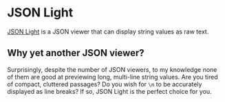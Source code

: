 # JSON Light

[JSON Light](https://bluerose73.github.io/jsonlight/) is a JSON viewer that can display string values as raw text.

## Why yet another JSON viewer?

Surprisingly, despite the number of JSON viewers, to my knowledge none of them are good at previewing long, multi-line string values. Are you tired of compact, cluttered passages? Do you wish for ``\n`` to be accurately displayed as line breaks? If so, JSON Light is the perfect choice for you.
